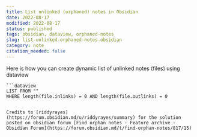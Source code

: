 ```yaml
---
title: List unlinked (orphaned) notes in Obsidian
date: 2022-08-17
modified: 2022-08-17
status: published
tags: obsidian, dataview, orphaned-notes
slug: list-unlinked-orphaned-notes-obsidian
category: note
citation_needed: false
---
```


Here is how you can create dynamic list of unlinked notes (files) using dataview
```
```dataview
LIST FROM ""
WHERE length(file.inlinks) = 0 AND length(file.outlinks) = 0
```
```

Credits to [riddyrayes](https://forum.obsidian.md/u/riddyrayes/summary) for the solution posted on obsidian forum [Find orphan notes - Feature archive - Obsidian Forum](https://forum.obsidian.md/t/find-orphan-notes/817/15)
